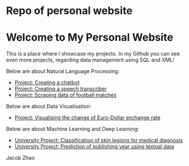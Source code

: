 # Repo of personal website
<!DOCTYPE html>
<html>
<head>
    <title>My Personal Website</title>
</head>
<body>
    <h1>Welcome to My Personal Website</h1>
    <p>This is a place where I showcase my projects. In my Github you can see even more projects, regarding data management using SQL and XML!</p>
    <p>Below are about Natural Language Processing:</p>
    <ul>
        <li><a href="https://github.com/YaqovZ/basic_chatbot_LLM">Project: Creating a chatbot</a></li>
        <li><a href="https://github.com/YaqovZ/Speech_recog_summarizer">Project: Creating a speech transcriber</a></li>
        <li><a href="https://github.com/YaqovZ/Yaqov_premier_league_scraper">Project: Scraping data of football matches</a></li>
    </ul>
    <p>Below are about Data Visualisation:</p>
    <ul>
        <li><a href="https://github.com/YaqovZ/Data_visualisation_euro_dollar_rate">Project: Visualising the change of Euro-Dollar exchange rate</a></li>
    </ul>
    <p>Below are about Machine Learning and Deep Learning:</p>
    <ul>
        <li><a href="https://github.com/YaqovZ/TiU_2023_deep_learning_project">University Project: Classification of skin legions for medical diagnosis</a></li>
        <li><a href="https://github.com/YaqovZ/TiU_machine_learning_project">University Project: Prediction of publishing year using textual data</a></li>
    </ul>
    <p>Jacob Zhao</p>
</body>
</html>
